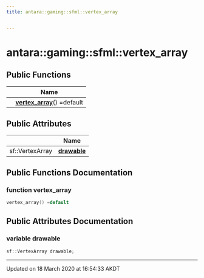 ```yaml
---
title: antara::gaming::sfml::vertex_array


---
```


# antara::gaming::sfml::vertex_array















## Public Functions

|                | Name           |
| -------------- | -------------- |
|  | **[vertex_array](Classes/structantara_1_1gaming_1_1sfml_1_1vertex__array.md#function-vertex_array)**() =default  |


## Public Attributes

|                | Name           |
| -------------- | -------------- |
| sf::VertexArray | **[drawable](Classes/structantara_1_1gaming_1_1sfml_1_1vertex__array.md#variable-drawable)**  |










## Public Functions Documentation

### function vertex_array

```cpp
vertex_array() =default
```






























## Public Attributes Documentation

### variable drawable

```cpp
sf::VertexArray drawable;
```
































-------------------------------

Updated on 18 March 2020 at 16:54:33 AKDT